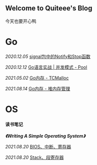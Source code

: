 ## Welcome to Quiteee's Blog

今天也要开心鸭

# Go 
*2020.12.05* [signal包中的Notify和Stop函数](https://quiteee.github.io/go/signal)

*2020.12.12* [Go语言实战 \| 并发模式 - Pool](https://quiteee.github.io/go/pool)

*2021.05.02* [Go内存 - TCMalloc](https://quiteee.github.io/go/tcmalloc)

*2021.08.14* [Go内存 - 堆内存管理](https://quiteee.github.io/go/heap)

# OS

#### **读书笔记**

***《Writing A Simple Operating System》***

*2021.08.20* [BIOS、中断、寄存器](https://quiteee.github.io/os/WritingASimpleOperatingSystem-1)

*2021.08.20* [Stack、段寄存器](https://quiteee.github.io/os/WritingASimpleOperatingSystem-2)
